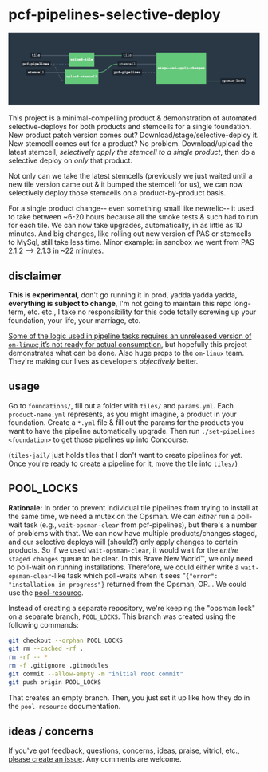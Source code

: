 # pcf-pipelines-selective-deploy

![single-foundation pipeline](_assets/v2.png)

This project is a minimal-compelling product & demonstration of automated selective-deploys for both products and stemcells for a single foundation. New product patch version comes out? Download/stage/selective-deploy it. New stemcell comes out for a product? No problem. Download/upload the latest stemcell, _selectively apply the stemcell to a single product_, then do a selective deploy on *only* that product.

Not only can we take the latest stemcells (previously we just waited until a new tile version came out & it bumped the stemcell for us), we can now selectively deploy those stemcells on a product-by-product basis.

For a single product change-- even something small like newrelic-- it used to take between ~6-20 hours because all the smoke tests & such had to run for each tile. We can now take upgrades, automatically, in as little as 10 minutes. And big changes, like rolling out new version of PAS or stemcells to MySql, still take less time. Minor example: in sandbox we went from PAS 2.1.2 --> 2.1.3 in ~22 minutes.

## disclaimer

**This is experimental**, don't go running it in prod, yadda yadda yadda, **everything is subject to change**, I'm not going to maintain this repo long-term, etc. etc., I take no responsibility for this code totally screwing up your foundation, your life, your marriage, etc.

[Some of the logic used in pipeline tasks requires an unreleased version of `om-linux`; it’s not ready for actual consumption](https://github.com/pivotal-cf/om/issues/158), but hopefully this project demonstrates what can be done. Also huge props to the `om-linux` team. They're making our lives as developers _objectively_ better.

## usage

Go to `foundations/`, fill out a folder with `tiles/` and `params.yml`. Each `product-name.yml` represents, as you might imagine, a product in your foundation. Create a `*.yml` file & fill out the params for the products you want to have the pipeline automatically upgrade. Then run `./set-pipelines <foundation>` to get those pipelines up into Concourse.

(`tiles-jail/` just holds tiles that I don't want to create pipelines for yet. Once you're ready to create a pipeline for it, move the tile into `tiles/`)

## POOL_LOCKS

**Rationale:** In order to prevent individual tile pipelines from trying to install at the same time, we need a mutex on the Opsman. We can _either_ run a poll-wait task (e.g., `wait-opsman-clear` from pcf-pipelines), but there's a number of problems with that. We can now have multiple products/changes staged, and our selective deploys will (should?) only apply changes to certain products. So if we used `wait-opsman-clear`, it would wait for the _entire_ `staged changes` queue to be clear. In this Brave New World™, we only need to poll-wait on running installations. Therefore, we could either write a `wait-opsman-clear`-like task which poll-waits when it sees "`{"error": "installation in progress"}` returned from the Opsman, OR... We could use the [pool-resource](https://github.com/concourse/pool-resource).

Instead of creating a separate repository, we're keeping the "opsman lock" on a separate branch, `POOL_LOCKS`. This branch was created using the following commands:

```bash
git checkout --orphan POOL_LOCKS
git rm --cached -rf .
rm -rf -- *
rm -f .gitignore .gitmodules
git commit --allow-empty -m "initial root commit"
git push origin POOL_LOCKS
```

That creates an empty branch. Then, you just set it up like how they do in the `pool-resource` documentation.

## ideas / concerns

If you've got feedback, questions, concerns, ideas, praise, vitriol, etc., [please create an issue](https://github.com/aegershman/pcf-pipelines-selective-deploy/issues). Any comments are welcome.
